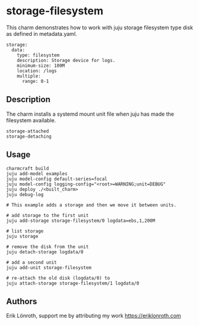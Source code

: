 # storage-filesystem

This charm demonstrates how to work with juju storage filesystem type disk as defined in metadata.yaml.


    storage:
      data:
        type: filesystem
        description: Storage device for logs.
        minimum-size: 100M
        location: /logs
        multiple: 
          range: 0-1

## Description

The charm installs a systemd mount unit file when juju has made the filesystem available.
 
    storage-attached
    storage-detaching

## Usage
    
    charmcraft build
    juju add-model examples
    juju model-config default-series=focal
    juju model-config logging-config="<root>=WARNING;unit=DEBUG"
    juju deploy ./<built_charm>
    juju debug-log

    # This example adds a storage and then we move it between units.

    # add storage to the first unit
    juju add-storage storage-filesystem/0 logdata=ebs,1,200M

    # list storage
    juju storage

    # remove the disk from the unit
    juju detach-storage logdata/0

    # add a second unit
    juju add-unit storage-filesystem

    # re-attach the old disk (logdata/0) to
    juju attach-storage storage-filesystem/1 logdata/0


## Authors
Erik Lönroth, support me by attributing my work
https://eriklonroth.com